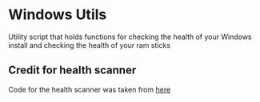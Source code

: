 # Windows Utils
Utility script that holds functions for checking the health of your Windows install and checking the health of your ram sticks

## Credit for health scanner
Code for the health scanner was taken from [here](https://github.com/Aethese/Windows-Integrity-Scan)

